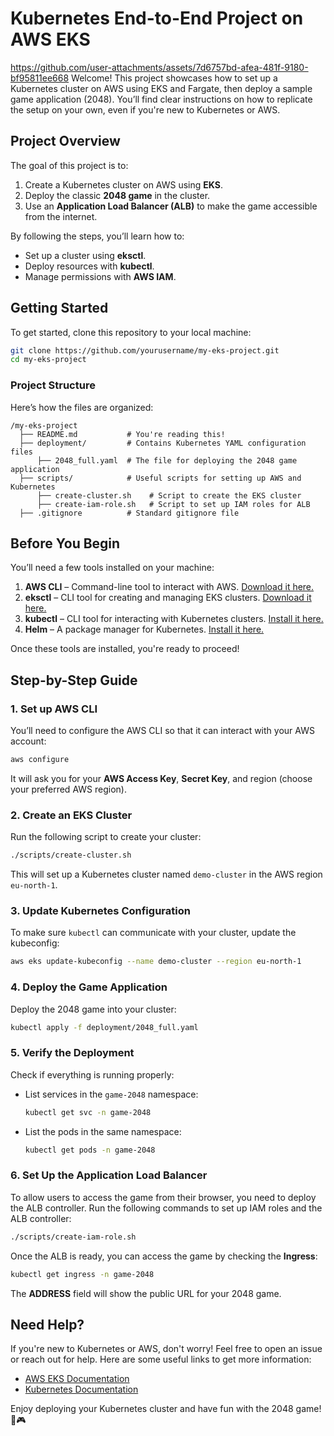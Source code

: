 # **Kubernetes End-to-End Project on AWS EKS**
https://github.com/user-attachments/assets/7d6757bd-afea-481f-9180-bf95811ee668
Welcome! This project showcases how to set up a Kubernetes cluster on AWS using EKS and Fargate, then deploy a sample game application (2048). You’ll find clear instructions on how to replicate the setup on your own, even if you're new to Kubernetes or AWS.

## **Project Overview**
The goal of this project is to:
1. Create a Kubernetes cluster on AWS using **EKS**.
2. Deploy the classic **2048 game** in the cluster.
3. Use an **Application Load Balancer (ALB)** to make the game accessible from the internet.

By following the steps, you’ll learn how to:
- Set up a cluster using **eksctl**.
- Deploy resources with **kubectl**.
- Manage permissions with **AWS IAM**.

## **Getting Started**
To get started, clone this repository to your local machine:
```bash
git clone https://github.com/yourusername/my-eks-project.git
cd my-eks-project
```

### **Project Structure**
Here’s how the files are organized:
```
/my-eks-project
  ├── README.md           # You're reading this!
  ├── deployment/         # Contains Kubernetes YAML configuration files
      ├── 2048_full.yaml  # The file for deploying the 2048 game application
  ├── scripts/            # Useful scripts for setting up AWS and Kubernetes
      ├── create-cluster.sh    # Script to create the EKS cluster
      ├── create-iam-role.sh   # Script to set up IAM roles for ALB
  ├── .gitignore          # Standard gitignore file
```

## **Before You Begin**
You’ll need a few tools installed on your machine:
1. **AWS CLI** – Command-line tool to interact with AWS. [Download it here.](https://aws.amazon.com/cli/)
2. **eksctl** – CLI tool for creating and managing EKS clusters. [Download it here.](https://eksctl.io/)
3. **kubectl** – CLI tool for interacting with Kubernetes clusters. [Install it here.](https://kubernetes.io/docs/tasks/tools/)
4. **Helm** – A package manager for Kubernetes. [Install it here.](https://helm.sh/docs/intro/install/)

Once these tools are installed, you're ready to proceed!

## **Step-by-Step Guide**

### 1. **Set up AWS CLI**
You’ll need to configure the AWS CLI so that it can interact with your AWS account:
```bash
aws configure
```
It will ask you for your **AWS Access Key**, **Secret Key**, and region (choose your preferred AWS region).

### 2. **Create an EKS Cluster**
Run the following script to create your cluster:
```bash
./scripts/create-cluster.sh
```
This will set up a Kubernetes cluster named `demo-cluster` in the AWS region `eu-north-1`.

### 3. **Update Kubernetes Configuration**
To make sure `kubectl` can communicate with your cluster, update the kubeconfig:
```bash
aws eks update-kubeconfig --name demo-cluster --region eu-north-1
```

### 4. **Deploy the Game Application**
Deploy the 2048 game into your cluster:
```bash
kubectl apply -f deployment/2048_full.yaml
```

### 5. **Verify the Deployment**
Check if everything is running properly:

- List services in the `game-2048` namespace:
  ```bash
  kubectl get svc -n game-2048
  ```

- List the pods in the same namespace:
  ```bash
  kubectl get pods -n game-2048
  ```

### 6. **Set Up the Application Load Balancer**
To allow users to access the game from their browser, you need to deploy the ALB controller. Run the following commands to set up IAM roles and the ALB controller:

```bash
./scripts/create-iam-role.sh
```

Once the ALB is ready, you can access the game by checking the **Ingress**:
```bash
kubectl get ingress -n game-2048
```
The **ADDRESS** field will show the public URL for your 2048 game.

## **Need Help?**
If you're new to Kubernetes or AWS, don't worry! Feel free to open an issue or reach out for help. Here are some useful links to get more information:
- [AWS EKS Documentation](https://docs.aws.amazon.com/eks/)
- [Kubernetes Documentation](https://kubernetes.io/docs/home/)

Enjoy deploying your Kubernetes cluster and have fun with the 2048 game! 🚀🎮
